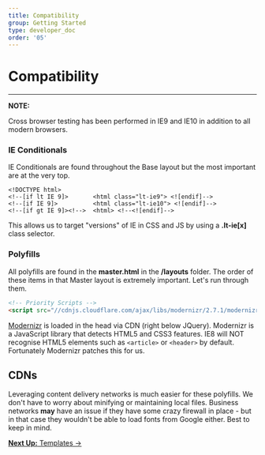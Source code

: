 ```yaml
---
title: Compatibility
group: Getting Started
type: developer_doc
order: '05'
---
```


# Compatibility
---

<div class="panel">
  <strong>NOTE:</strong>
  <p>Cross browser testing has been performed in IE9 and IE10 in addition to all modern browsers.</p>
</div>

### IE Conditionals

IE Conditionals are found throughout the Base layout but the most important are at the very top.

```
<!DOCTYPE html>
<!--[if lt IE 9]>       <html class="lt-ie9"> <![endif]-->
<!--[if IE 9]>          <html class="lt-ie10"> <![endif]-->
<!--[if gt IE 9]><!-->  <html> <!--<![endif]-->
```
This allows us to target "versions" of IE in CSS and JS by using a **.lt-ie[x]** class selector.

### Polyfills

All polyfills are found in the **master.html** in the **/layouts** folder. The order of these items in that Master layout is extremely important. Let's run through them.

```html
<!-- Priority Scripts -->
<script src="//cdnjs.cloudflare.com/ajax/libs/modernizr/2.7.1/modernizr.min.js"></script>
```

[Modernizr](http://modernizr.com) is loaded in the head via CDN (right below JQuery). Modernizr is a JavaScript library that detects HTML5 and CSS3 features. IE8 will NOT recognise HTML5 elements such as `<article>` or `<header>` by default. Fortunately Modernizr patches this for us.

## CDNs

Leveraging content delivery networks is much easier for these polyfills. We don't have to worry about minifying or maintaining local files. Business networks **may** have an issue if they have some crazy firewall in place - but in that case they wouldn't be able to load fonts from Google either. Best to keep in mind.


<p class="text-center medium-text-right">
  <a href="/docs/basics/templates/"><b>Next Up:</b> Templates →</a>
</p>